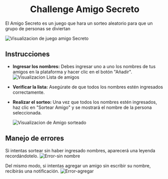<h1 align="center"> Challenge Amigo Secreto</h1>

El Amigo Secreto es un juego que hara un sorteo aleatorio para que un grupo de personas se diviertan

![Visualizacion de juego amigo Secreto](https://github.com/user-attachments/assets/9a3f9c7c-58cc-4cbb-a736-66f3e7c2f180)
## Instrucciones

- **Ingresar los nombres:** Debes ingresar uno a uno los nombres de tus amigos en la plataforma y hacer clic en el botón "Añadir".
  ![Visualizacion Lista de amigos](https://github.com/user-attachments/assets/9c6ee697-f7f9-4edf-895a-183c02db4b49)
- **Verificar la lista:** Asegúrate de que todos los nombres estén ingresados correctamente.
- **Realizar el sorteo:** Una vez que todos los nombres estén ingresados, haz clic en "Sortear Amigo" y se mostrará el nombre de la persona seleccionada.
  
  ![Visualizacion de Amigo sorteado](https://github.com/user-attachments/assets/f49ff9ce-f7b3-4833-8845-305ada9dcdf4)




## Manejo de errores

Si intentas sortear sin haber ingresado nombres, aparecerá una leyenda recordándotelo. 
![Error-sin nombre](https://github.com/user-attachments/assets/43e27048-abb5-4115-b13f-86c686befa41)

Del mismo modo, si intentas agregar un amigo sin escribir su nombre, recibirás una notificación.
![Error-agregar](https://github.com/user-attachments/assets/6a834d5d-61d5-4fd9-bc14-b01348b62f5d)
